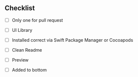 ## Checklist
<!--- Go over all the following points, and put an `x` in all the boxes that apply. -->
- [ ] Only one for pull request
- [ ] UI Library
- [ ] Installed correct via Swift Package Manager or Cocoapods
- [ ] Clean Readme
- [ ] Preview
- [ ] Added to bottom

